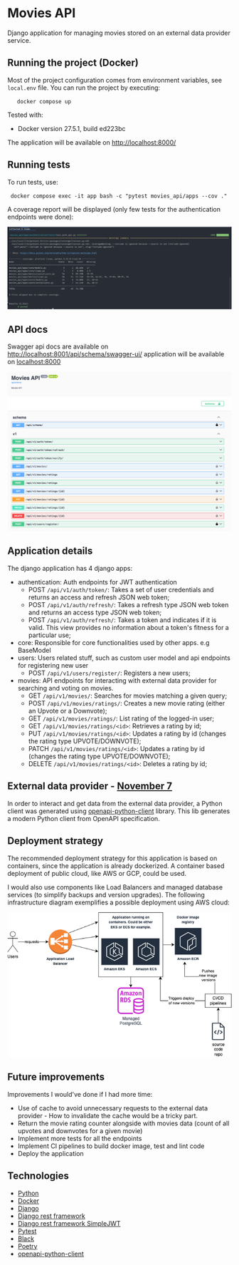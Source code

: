 # Movies API

Django application for managing movies stored on an external data provider service.

## Running the project (Docker)

Most of the project configuration comes from environment variables, see ``local.env`` file. You can run the project by executing:

```
   docker compose up
```

Tested with:

  - Docker version 27.5.1, build ed223bc

The application will be available on [http://localhost:8000/](http://localhost:8000/)

## Running tests

To run tests, use:

```
 docker compose exec -it app bash -c "pytest movies_api/apps --cov ."
```

A coverage report will be displayed (only few tests for the authentication endpoints were done):

![test report](/assets/test-report.jpeg)

## API docs

Swagger api docs are available on [http://localhost:8001/api/schema/swagger-ui/](http://localhost:8001/api/schema/swagger-ui/) application will be available on [localhost:8000](http://localhost:8000/)

![API docs](/assets/api.png)

## Application details

The django application has 4 django apps:

- authentication: Auth endpoints for JWT authentication
  * POST ```/api/v1/auth/token/```: Takes a set of user credentials and returns an access and refresh JSON web token;
  * POST ```/api/v1/auth/refresh/```: Takes a refresh type JSON web token and returns an access type JSON web token;
  * POST ```/api/v1/auth/refresh/```: Takes a token and indicates if it is valid. This view provides no information about a token's fitness for a particular use;
- core: Responsible for core functionalities used by other apps. e.g BaseModel
- users: Users related stuff, such as custom user model and api endpoints for registering new user
  * POST ```/api/v1/users/register/```: Registers a new users;
- movies: API endpoints for interacting with external data provider for searching and voting on movies.
  * GET ```/api/v1/movies/```: Searches for movies matching a given query;
  * POST ```/api/v1/movies/ratings/```: Creates a new movie rating (either an Upvote or a Downvote);
  * GET ```/api/v1/movies/ratings/```: List rating of the logged-in user;
  * GET ```/api/v1/movies/ratings/<id>```: Retrieves a rating by id;
  * PUT ```/api/v1/movies/ratings/<id>```: Updates a rating by id (changes the rating type UPVOTE/DOWNVOTE);
  * PATCH ```/api/v1/movies/ratings/<id>```: Updates a rating by id (changes the rating type UPVOTE/DOWNVOTE);
  * DELETE ```/api/v1/movies/ratings/<id>```: Deletes a rating by id;


## External data provider - [November 7](https://november7-730026606190.europe-west1.run.app/docs#/)

In order to interact and get data from the external data provider, a Python client was generated using
[openapi-python-client](https://github.com/openapi-generators/openapi-python-client) library. This lib generates a
modern Python client from OpenAPI specification.

## Deployment strategy

The recommended deployment strategy for this application is based on containers, since the application is already dockerized.
A container based deployment of public cloud, like AWS or GCP, could be used.

I would also use components like Load Balancers and managed database services (to simplify backups and version upgrades). The following infrastructure
diagram exemplifies a possible deployment using AWS cloud:

![Infra](/assets/infra.png)

## Future improvements

Improvements I would've done if I had more time:

- Use of cache to avoid unnecessary requests to the external data provider - How to invalidate the cache would be a tricky part.
- Return the movie rating counter alongside with movies data (count of all upvotes and downvotes for a given movie)
- Implement more tests for all the endpoints
- Implement CI pipelines to build docker image, test and lint code
- Deploy the application

## Technologies

- [Python](https://www.python.org/)
- [Docker](https://www.docker.com/)
- [Django](https://www.djangoproject.com/)
- [Django rest framework](https://www.django-rest-framework.org/)
- [Django rest framework SimpleJWT](https://django-rest-framework-simplejwt.readthedocs.io/en/latest/)
- [Pytest](https://docs.pytest.org/en/8.2.x/)
- [Black](https://pypi.org/project/black/)
- [Poetry](https://python-poetry.org/)
- [openapi-python-client](https://github.com/openapi-generators/openapi-python-client)
